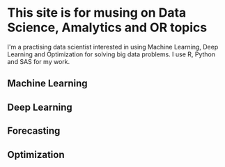 # This site is for musing on Data Science, Amalytics and OR topics

I'm a practising data scientist interested in using Machine Learning, Deep Learning and Optimization for solving big data problems. I use R, Python and SAS for my work.

## Machine Learning
## Deep Learning 
## Forecasting
## Optimization


